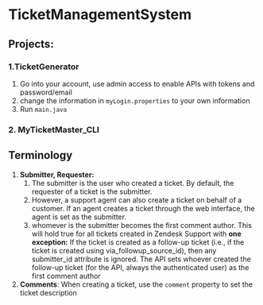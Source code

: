# TicketManagementSystem

## Projects:

### 1.TicketGenerator

1. Go into your account, use admin access to enable APIs with tokens and password/email
2. change the information in ```myLogin.properties``` to your own information
3. Run ```main.java```

### 2. MyTicketMaster_CLI


## Terminology

1. **Submitter, Requester:** 
   1. The submitter is the user who created a ticket. By default, the requester of a ticket is the submitter.
   2. However, a support agent can also create a ticket on behalf of a customer. If an agent creates a ticket through the web interface, the agent is set as the submitter.
   3. whomever is the submitter becomes the first comment author. This will hold true for all tickets created in Zendesk Support with **one exception:** If the ticket is created as a follow-up ticket (i.e., if the ticket is created using via_followup_source_id), then any submitter_id attribute is ignored. The API sets whoever created the follow-up ticket (for the API, always the authenticated user) as the first comment author
2. **Comments**: When creating a ticket, use the ```comment``` property to set the ticket description